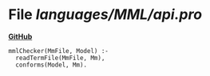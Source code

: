 # File _languages/MML/api.pro_
**[GitHub](https://github.com/softlang/yas/blob/master/languages/MML/api.pro)**
```
mmlChecker(MmFile, Model) :-
  readTermFile(MmFile, Mm),
  conforms(Model, Mm).
```

